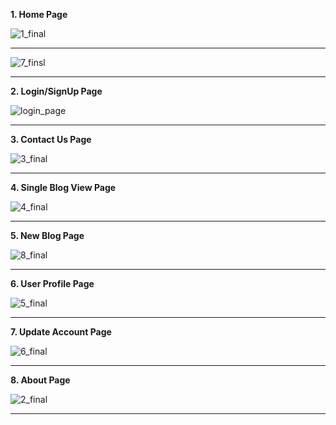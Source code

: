 **1. Home Page**

![1_final](https://github.com/meaayush/Full-Stack-Blogging-Website/assets/83123197/c2fc6c10-72ee-4de7-a34f-3de4fc4dce92)

---

![7_finsl](https://github.com/meaayush/Full-Stack-Blogging-Website/assets/83123197/3b47f785-797a-4a68-9c64-d0611ceaae7b)

---


**2. Login/SignUp Page**
 
![login_page](https://github.com/meaayush/Full-Stack-Blogging-Website/assets/83123197/038e52fb-0b19-4651-b783-2c0196b0e437)

---


**3. Contact Us Page**

![3_final](https://github.com/meaayush/Full-Stack-Blogging-Website/assets/83123197/3a258db9-36a0-4ff6-84d4-7e28268f370d)

---


**4. Single Blog View Page**

![4_final](https://github.com/meaayush/Full-Stack-Blogging-Website/assets/83123197/a557080b-30bc-4e3b-b8e8-bdc1d255affa)

---


**5. New Blog Page**

![8_final](https://github.com/meaayush/Full-Stack-Blogging-Website/assets/83123197/930ba50d-232b-4faf-bfb3-0ad9a002eb27)

---


**6. User Profile Page**

![5_final](https://github.com/meaayush/Full-Stack-Blogging-Website/assets/83123197/73ccbdec-54d4-4d92-9474-abd5b5e03929)

---


**7. Update Account Page**

![6_final](https://github.com/meaayush/Full-Stack-Blogging-Website/assets/83123197/606b1dc9-ffa9-452c-b8dc-193e628efa7d)

---


**8. About Page**

![2_final](https://github.com/meaayush/Full-Stack-Blogging-Website/assets/83123197/bbff9572-9cc5-4517-ad4c-bcd8b07b742d)

---
